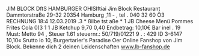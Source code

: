 JIM BLOCK DftS HAMBURGER OHISIftiai Jim Block Restaurant DammtorstraBe 29-32 20354 Hamburg ,11 - , tel . 040 32 60 Ö3 RECHNUNG 18:4 12.03.2019 .3 * ßilbe tst aße * 1 JB Cheese Menü Pommes Frites Cola 0)3 1 1 JB Ketchup 9,70 0,40 Endbetrag: 10,10€ Bar inel . 19 Must: Metto 94 , Steuer 1.61 steuernr.: 50/719/01221 9 . : 429 ID 3-6147 10,10« Srutto io 10, Burgertarier's Paradise Oer Online Fanshop von Jim Block. Bekenne dich 2 deinen Leidenschaften www.lb-fanshop.de